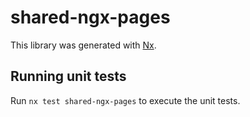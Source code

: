 # shared-ngx-pages

This library was generated with [Nx](https://nx.dev).

## Running unit tests

Run `nx test shared-ngx-pages` to execute the unit tests.
